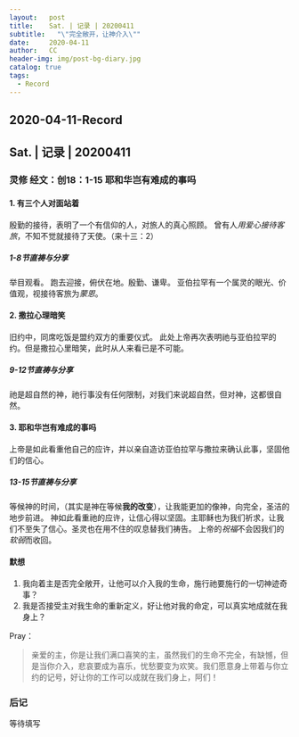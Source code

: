 ```yaml
---
layout:   post
title:    Sat. | 记录 | 20200411
subtitle:   "\"完全敞开，让神介入\""
date:     2020-04-11
author:   CC
header-img: img/post-bg-diary.jpg
catalog: true
tags:
  - Record
---
```


## 2020-04-11-Record

## Sat. | 记录 | 20200411

### 灵修 经文：创18：1-15 耶和华岂有难成的事吗

#### 1. 有三个人对面站着

殷勤的接待，表明了一个有信仰的人，对旅人的真心照顾。
曾有人*用爱心接待客旅*，不知不觉就接待了天使。（来十三：2）

##### 1-8节直祷与分享

举目观看。
跑去迎接，俯伏在地。殷勤、谦卑。
亚伯拉罕有一个属灵的眼光、价值观，视接待客旅为*蒙恩*。

#### 2. 撒拉心理暗笑

旧约中，同席吃饭是盟约双方的重要仪式。
此处上帝再次表明祂与亚伯拉罕的约。但是撒拉心里暗笑，此时从人来看已是不可能。

##### 9-12节直祷与分享

祂是超自然的神，祂行事没有任何限制，对我们来说超自然，但对神，这都很自然。

#### 3. 耶和华岂有难成的事吗

上帝是如此看重他自己的应许，并以亲自造访亚伯拉罕与撒拉来确认此事，坚固他们的信心。

##### 13-15节直祷与分享

等候神的时间，（其实是神在等候**我的改变**），让我能更加的像神，向完全，圣洁的地步前进。
神如此看重祂的应许，让信心得以坚固。主耶稣也为我们祈求，让我们不至失了信心。圣灵也在用不住的叹息替我们祷告。
上帝的*祝福*不会因我们的*软弱*而收回。

#### 默想

1. 我向着主是否完全敞开，让他可以介入我的生命，施行祂要施行的一切神迹奇事？
2. 我是否接受主对我生命的重新定义，好让他对我的命定，可以真实地成就在我身上？

Pray：
> 亲爱的主，你是让我们满口喜笑的主，虽然我们的生命不完全，有缺憾，但是当你介入，悲哀要成为喜乐，忧愁要变为欢笑。我们愿意身上带着与你立约的记号，好让你的工作可以成就在我们身上，阿们！

### 后记

等待填写
